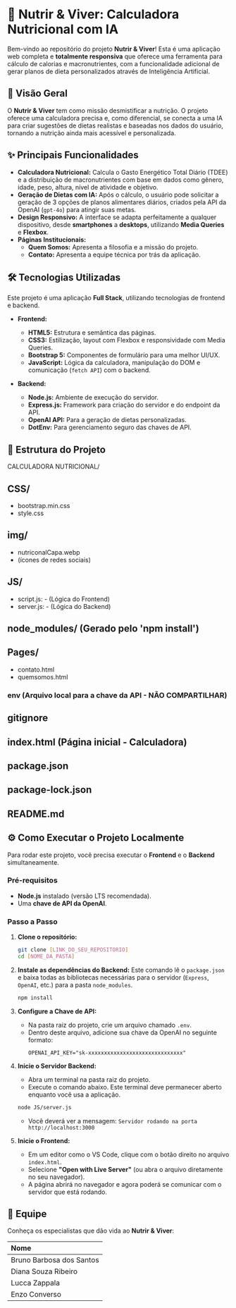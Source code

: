 # 🥗 Nutrir & Viver: Calculadora Nutricional com IA

Bem-vindo ao repositório do projeto **Nutrir & Viver**! Esta é uma aplicação web completa e **totalmente responsiva** que oferece uma ferramenta para cálculo de calorias e macronutrientes, com a funcionalidade adicional de gerar planos de dieta personalizados através de Inteligência Artificial.

## 🌟 Visão Geral

O **Nutrir & Viver** tem como missão desmistificar a nutrição. O projeto oferece uma calculadora precisa e, como diferencial, se conecta a uma IA para criar sugestões de dietas realistas e baseadas nos dados do usuário, tornando a nutrição ainda mais acessível e personalizada.

## ✨ Principais Funcionalidades

* **Calculadora Nutricional:** Calcula o Gasto Energético Total Diário (TDEE) e a distribuição de macronutrientes com base em dados como gênero, idade, peso, altura, nível de atividade e objetivo.
* **Geração de Dietas com IA:** Após o cálculo, o usuário pode solicitar a geração de 3 opções de planos alimentares diários, criados pela API da OpenAI (`gpt-4o`) para atingir suas metas.
* **Design Responsivo:** A interface se adapta perfeitamente a qualquer dispositivo, desde **smartphones** a **desktops**, utilizando **Media Queries** e **Flexbox**.
* **Páginas Institucionais:**
    * **Quem Somos:** Apresenta a filosofia e a missão do projeto.
    * **Contato:** Apresenta a equipe técnica por trás da aplicação.

## 🛠️ Tecnologias Utilizadas

Este projeto é uma aplicação **Full Stack**, utilizando tecnologias de frontend e backend.

* **Frontend:**
    * **HTML5:** Estrutura e semântica das páginas.
    * **CSS3:** Estilização, layout com Flexbox e responsividade com Media Queries.
    * **Bootstrap 5:** Componentes de formulário para uma melhor UI/UX.
    * **JavaScript:** Lógica da calculadora, manipulação do DOM e comunicação (`fetch API`) com o backend.

* **Backend:**
    * **Node.js:** Ambiente de execução do servidor.
    * **Express.js:** Framework para criação do servidor e do endpoint da API.
    * **OpenAI API:** Para a geração de dietas personalizadas.
    * **DotEnv:** Para gerenciamento seguro das chaves de API.

## 📁 Estrutura do Projeto

CALCULADORA NUTRICIONAL/
## CSS/
   - bootstrap.min.css
   - style.css
## img/
   - nutriconalCapa.webp
   - (ícones de redes sociais)
## JS/
   - script.js: - (Lógica do Frontend)
   - server.js: - (Lógica do Backend)
## node_modules/   (Gerado pelo 'npm install')
## Pages/
   - contato.html
   - quemsomos.html
### env   (Arquivo local para a chave da API - NÃO COMPARTILHAR)
## gitignore
## index.html    (Página inicial - Calculadora)
## package.json
## package-lock.json
## README.md


## ⚙️ Como Executar o Projeto Localmente

Para rodar este projeto, você precisa executar o **Frontend** e o **Backend** simultaneamente.

### Pré-requisitos
* **Node.js** instalado (versão LTS recomendada).
* Uma **chave de API da OpenAI**.

### Passo a Passo

1.  **Clone o repositório:**
    ```bash
    git clone [LINK_DO_SEU_REPOSITORIO]
    cd [NOME_DA_PASTA]
    ```

2.  **Instale as dependências do Backend:**
    Este comando lê o `package.json` e baixa todas as bibliotecas necessárias para o servidor (`Express`, `OpenAI`, etc.) para a pasta `node_modules`.
    ```bash
    npm install
    ```

3.  **Configure a Chave de API:**
    * Na pasta raiz do projeto, crie um arquivo chamado `.env`.
    * Dentro deste arquivo, adicione sua chave da OpenAI no seguinte formato:
        ```
        OPENAI_API_KEY="sk-xxxxxxxxxxxxxxxxxxxxxxxxxxxxxx"
        ```

4.  **Inicie o Servidor Backend:**
    * Abra um terminal na pasta raiz do projeto.
    * Execute o comando abaixo. Este terminal deve permanecer aberto enquanto você usa a aplicação.
    ```bash
    node JS/server.js
    ```
    * Você deverá ver a mensagem: `Servidor rodando na porta http://localhost:3000`

5.  **Inicie o Frontend:**
    * Em um editor como o VS Code, clique com o botão direito no arquivo `index.html`.
    * Selecione **"Open with Live Server"** (ou abra o arquivo diretamente no seu navegador).
    * A página abrirá no navegador e agora poderá se comunicar com o servidor que está rodando.

## 👤 Equipe

Conheça os especialistas que dão vida ao **Nutrir & Viver**:

| Nome              |
| :---------------- |
| Bruno Barbosa  dos Santos   |
| Diana Souza Ribeiro |
| Lucca Zappala     |
| Enzo Converso     |








